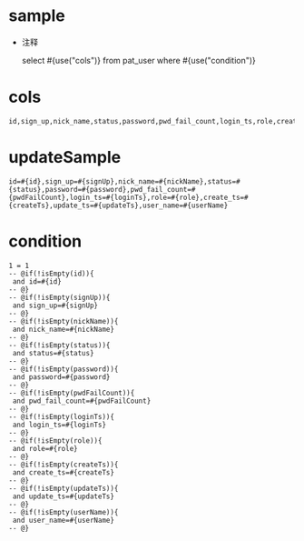 
sample
===
* 注释

	select #{use("cols")} from pat_user  where  #{use("condition")}

cols
===
	id,sign_up,nick_name,status,password,pwd_fail_count,login_ts,role,create_ts,update_ts,user_name

updateSample
===
	
	id=#{id},sign_up=#{signUp},nick_name=#{nickName},status=#{status},password=#{password},pwd_fail_count=#{pwdFailCount},login_ts=#{loginTs},role=#{role},create_ts=#{createTs},update_ts=#{updateTs},user_name=#{userName}

condition
===

	1 = 1  
	-- @if(!isEmpty(id)){
	 and id=#{id}
	-- @}
	-- @if(!isEmpty(signUp)){
	 and sign_up=#{signUp}
	-- @}
	-- @if(!isEmpty(nickName)){
	 and nick_name=#{nickName}
	-- @}
	-- @if(!isEmpty(status)){
	 and status=#{status}
	-- @}
	-- @if(!isEmpty(password)){
	 and password=#{password}
	-- @}
	-- @if(!isEmpty(pwdFailCount)){
	 and pwd_fail_count=#{pwdFailCount}
	-- @}
	-- @if(!isEmpty(loginTs)){
	 and login_ts=#{loginTs}
	-- @}
	-- @if(!isEmpty(role)){
	 and role=#{role}
	-- @}
	-- @if(!isEmpty(createTs)){
	 and create_ts=#{createTs}
	-- @}
	-- @if(!isEmpty(updateTs)){
	 and update_ts=#{updateTs}
	-- @}
	-- @if(!isEmpty(userName)){
	 and user_name=#{userName}
	-- @}
	
	